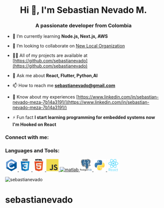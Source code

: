 <h1 align="center">Hi 👋, I'm Sebastian Nevado M.</h1>
<h3 align="center">A passionate developer from Colombia</h3>

- 🌱 I’m currently learning **Node.js, Next.js, AWS**

- 👯 I’m looking to collaborate on [New Local Organization](https://github.com/Infinity-Electrons)

- 👨‍💻 All of my projects are available at [https://github.com/sebastianevado](https://github.com/sebastianevado)

- 💬 Ask me about **React, Flutter, Python,AI**

- 📫 How to reach me **sebastianevado@gmail.com**

- 📄 Know about my experiences [https://www.linkedin.com/in/sebastian-nevado-meza-7b14a3191/](https://www.linkedin.com/in/sebastian-nevado-meza-7b14a3191/)

- ⚡ Fun fact **I start learning programming for embedded systems now I'm Hooked on React**

<h3 align="left">Connect with me:</h3>
<p align="left">
</p>

<h3 align="left">Languages and Tools:</h3>
<p align="left"> <a href="https://www.cprogramming.com/" target="_blank" rel="noreferrer"> <img src="https://raw.githubusercontent.com/devicons/devicon/master/icons/c/c-original.svg" alt="c" width="40" height="40"/> </a> <a href="https://www.w3schools.com/css/" target="_blank" rel="noreferrer"> <img src="https://raw.githubusercontent.com/devicons/devicon/master/icons/css3/css3-original-wordmark.svg" alt="css3" width="40" height="40"/> </a> <a href="https://www.w3.org/html/" target="_blank" rel="noreferrer"> <img src="https://raw.githubusercontent.com/devicons/devicon/master/icons/html5/html5-original-wordmark.svg" alt="html5" width="40" height="40"/> </a> <a href="https://developer.mozilla.org/en-US/docs/Web/JavaScript" target="_blank" rel="noreferrer"> <img src="https://raw.githubusercontent.com/devicons/devicon/master/icons/javascript/javascript-original.svg" alt="javascript" width="40" height="40"/> </a> <a href="https://www.mathworks.com/" target="_blank" rel="noreferrer"> <img src="https://upload.wikimedia.org/wikipedia/commons/2/21/Matlab_Logo.png" alt="matlab" width="40" height="40"/> </a> <a href="https://www.postgresql.org" target="_blank" rel="noreferrer"> <img src="https://raw.githubusercontent.com/devicons/devicon/master/icons/postgresql/postgresql-original-wordmark.svg" alt="postgresql" width="40" height="40"/> </a> <a href="https://www.python.org" target="_blank" rel="noreferrer"> <img src="https://raw.githubusercontent.com/devicons/devicon/master/icons/python/python-original.svg" alt="python" width="40" height="40"/> </a> <a href="https://reactjs.org/" target="_blank" rel="noreferrer"> <img src="https://raw.githubusercontent.com/devicons/devicon/master/icons/react/react-original-wordmark.svg" alt="react" width="40" height="40"/> </a> </p>

<p><img align="center" src="https://github-readme-stats.vercel.app/api/top-langs?username=sebastianevado&show_icons=true&locale=en&layout=compact" alt="sebastianevado" /></p>

# sebastianevado
